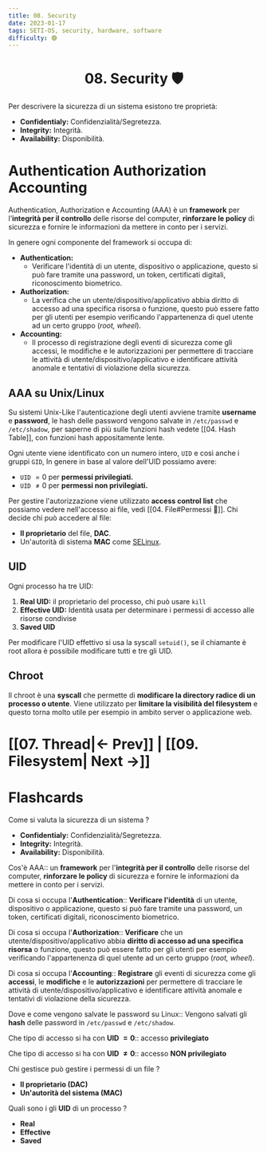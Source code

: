 ```yaml
---
title: 08. Security
date: 2023-01-17
tags: SETI-OS, security, hardware, software
difficulty: 🟢
---
```


<h1  style="text-align: center;">  08. Security 🛡️ </h1> 

Per descrivere la sicurezza di un sistema esistono tre proprietà:
- **Confidentialy:** Confidenzialità/Segretezza.
- **Integrity:** Integrità.
- **Availability:** Disponibilità.


# Authentication Authorization  Accounting

Authentication, Authorization e Accounting (AAA) è un **framework** per l'**integrità per il controllo** delle risorse del computer, **rinforzare le policy** di sicurezza e fornire le informazioni da mettere in conto per i servizi.

In genere ogni componente del framework si occupa di:
- **Authentication:**
	- Verificare l'identità di un utente, dispositivo o applicazione, questo si può fare tramite una password, un token, certificati digitali, riconoscimento biometrico.
- **Authorization:**
	- La verifica che un utente/dispositivo/applicativo abbia diritto di accesso ad una specifica risorsa o funzione, questo può essere fatto per gli utenti per esempio verificando l'appartenenza di quel utente ad un certo gruppo (*root, wheel*).
- **Accounting:**
	- Il processo di registrazione degli eventi di sicurezza come gli accessi, le modifiche e le autorizzazioni per permettere di tracciare le attività di utente/dispositivo/applicativo e identificare attività anomale e tentativi di violazione della sicurezza.

## AAA su Unix/Linux

Su sistemi Unix-Like l'autenticazione degli utenti avviene tramite **username** e **password**, le hash delle password vengono salvate in `/etc/passwd` e `/etc/shadow`, per saperne di più sulle funzioni hash vedete [[04. Hash Table]], con funzioni hash appositamente lente.

Ogni utente viene identificato con un numero intero, `UID` e così anche i gruppi `GID`,
In genere in base al valore dell'UID possiamo avere:
- `UID` $=0$ per **permessi privilegiati.**
- `UID` $\not = 0$  per **permessi non privilegiati.**

Per gestire l'autorizzazione viene utilizzato **access control list** che possiamo vedere nell'accesso ai file, vedi [[04. File#Permessi 🚫]].
Chi decide chi può accedere al file:
- **Il proprietario** del file, **DAC**.
- Un'autorità di sistema **MAC** come [SELinux](https://github.com/SELinuxProject).

## UID

Ogni processo ha tre UID:
1. **Real UID:** il proprietario del processo, chi può usare `kill`
2. **Effective UID:** Identità usata per determinare i permessi di accesso alle risorse condivise
3. **Saved UID**

Per modificare l'UID effettivo si usa la syscall `setuid()`, se il chiamante è root allora è possibile modificare tutti e tre gli UID.

## Chroot

Il chroot è una **syscall** che permette di **modificare la directory radice di un processo o utente**.
Viene utilizzato per **limitare la visibilità del filesystem** e questo torna molto utile per esempio in ambito server o applicazione web.


# [[07. Thread|← Prev]] | [[09. Filesystem| Next →]]






# Flashcards

Come si valuta la sicurezza di un sistema
?
- **Confidentialy:** Confidenzialità/Segretezza.
- **Integrity:** Integrità.
- **Availability:** Disponibilità.
<!--SR:!2023-01-17,1,226-->

Cos'è AAA:: un **framework** per l'**integrità per il controllo** delle risorse del computer, **rinforzare le policy** di sicurezza e fornire le informazioni da mettere in conto per i servizi.
<!--SR:!2023-01-17,1,230-->

Di cosa si occupa l'**Authentication**:: **Verificare l'identità** di un utente, dispositivo o applicazione, questo si può fare tramite una password, un token, certificati digitali, riconoscimento biometrico.
<!--SR:!2023-01-17,1,230-->

Di cosa si occupa l'**Authorization**:: **Verificare** che un utente/dispositivo/applicativo abbia **diritto di accesso ad una specifica risorsa** o funzione, questo può essere fatto per gli utenti per esempio verificando l'appartenenza di quel utente ad un certo gruppo (*root, wheel*).
<!--SR:!2023-01-17,1,222-->

Di cosa si occupa l'**Accounting**:: **Registrare** gli eventi di sicurezza come gli **accessi**, le **modifiche** e le **autorizzazioni** per permettere di tracciare le attività di utente/dispositivo/applicativo e identificare attività anomale e tentativi di violazione della sicurezza.
<!--SR:!2023-01-17,1,222-->

Dove e come vengono salvate le password su Linux:: Vengono salvati gli **hash** delle password in `/etc/passwd` e `/etc/shadow`.
<!--SR:!2023-01-17,1,222-->

Che tipo di accesso si ha con **UID $= 0$**:: accesso **privilegiato**
<!--SR:!2023-01-17,1,217-->

Che tipo di accesso si ha con **UID $\not = 0$**:: accesso **NON privilegiato**
<!--SR:!2023-01-17,1,217-->

Chi gestisce può gestire i permessi di un file
?
- **Il proprietario (DAC)**
- **Un'autorità del sistema (MAC)**
<!--SR:!2023-01-17,1,222-->

Quali sono i gli **UID** di un processo
?
- **Real**
- **Effective**
- **Saved**
<!--SR:!2023-01-17,1,226-->

